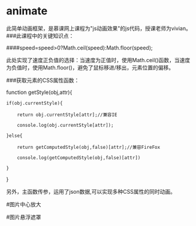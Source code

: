 # animate
此简单动画框架，是慕课网上课程为"js动画效果"的js代码，授课老师为vivian。
###此课程中的关键知识点：

####speed=speed>0?Math.ceil(speed):Math.floor(speed);

此处实现了速度正负值的选择：当速度为正值时，使用Math.ceil()函数，当速度为负值时，使用Math.floor()，避免了鼠标移进/移出，元素位置的偏移。

###获取元素的CSS属性函数：


function getStyle(obj,attr){
	
	if(obj.currentStyle){
	
		return obj.currentStyle[attr];//兼容IE

		console.log(obj.currentStyle[attr]);

	}else{

		return getComputedStyle(obj,false)[attr];//兼容FireFox

		console.log(getComputedStyle(obj,false)[attr])

	}

}

	
另外，主函数传参，运用了json数据,可以实现多种CSS属性的同时动画。

#图片中心放大

#图片悬浮遮罩
